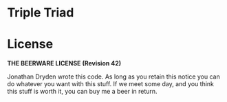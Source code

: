 # Triple Triad

# License
**THE BEERWARE LICENSE (Revision 42)**

Jonathan Dryden wrote this code. As long as you retain this notice you can do whatever you want with this stuff. If we meet some day, and you think this stuff is worth it, you  can buy me a beer in return.
